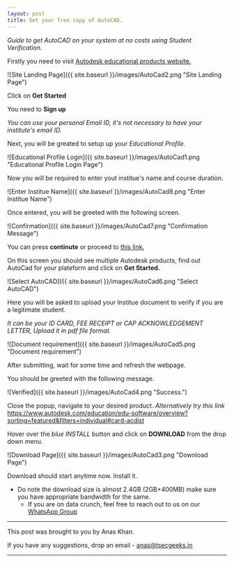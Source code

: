 ```yaml
---
layout: post
title: Get your free copy of AutoCAD.
---
```


_Guide to get AutoCAD on your system at no costs using Student Verification._

Firstly you need to visit [Autodesk educational products website.](https://www.autodesk.com/education/edu-software)

![Site Landing Page]({{ site.baseurl }}/images/AutoCad2.png "Site Landing Page")

Click on **Get Started**

You need to **Sign up**

_You can use your personal Email ID, it's not necessary to have your institute's email ID._

Next, you will be greated to setup up your _Educational Profile._

![Educational Profile Login]({{ site.baseurl }}/images/AutoCad1.png "Educational Profile Login Page")

Now you will be required to enter yout institue's name and course duration.

![Enter Institue Name]({{ site.baseurl }}/images/AutoCad8.png "Enter Institue Name")

Once entered, you will be greeted with the following screen.

![Confirmation]({{ site.baseurl }}/images/AutoCad7.png "Confirmation Message")

You can press **continute** or proceed to [this link.](https://www.autodesk.com/education/edu-software/overview?sorting=featured&filters=individual#card-acdist)

On this screen you should see multiple Autodesk products, find out AutoCad for your plateform and click on **Get Started.**

![Select AutoCAD]({{ site.baseurl }}/images/AutoCad6.png "Select AutoCAD")

Here you will be asked to upload your Institue document to verify if you are a legitimate student.

_It can be your ID CARD, FEE RECEIPT or CAP ACKNOWLEDGEMENT LETTER, Upload it in pdf file format._

![Document requirement]({{ site.baseurl }}/images/AutoCad5.png "Document requirement")

After submitting, wait for some time and refresh the webpage.

You should be greeted with the following message.

![Verified]({{ site.baseurl }}/images/AutoCad4.png "Success.")

Close the popup, navigate to your desired product.
_Alternatively try this link_ <https://www.autodesk.com/education/edu-software/overview?sorting=featured&filters=individual#card-acdist>

Hover over the _blue INSTALL_ button and click on **DOWNLOAD** from the drop down menu.

![Download Page]({{ site.baseurl }}/images/AutoCad3.png "Download Page")

Download should start anytime now. Install it.

+ Do note the download size is almost 2.4GB (2GB+400MB) make sure you have appropriate bandwidth for the same.
  - If you are on data crunch, feel free to reach out to us on our [WhatsApp Group](https://chat.whatsapp.com/K3NrW5tPwrsHhfbdYstjLl) 





----



This post was brought to you by Anas Khan.

If you have any suggestions, drop an email - [anas@tsecgeeks.in](mailto:anas@tsecgeeks.in) 



----
